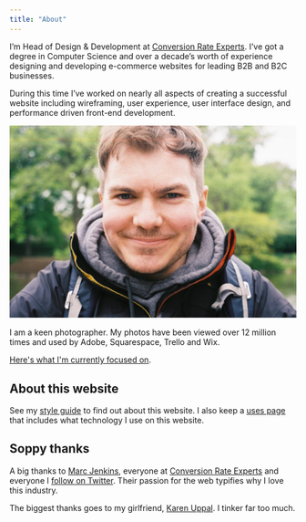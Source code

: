 ```yaml
---
title: "About"
---
```


I’m Head of Design & Development at [Conversion Rate Experts](https://conversion-rate-experts.com/). I’ve got a degree in Computer Science and over a decade’s worth of experience designing and developing e-commerce websites for leading B2B and B2C businesses.

During this time I’ve worked on nearly all aspects of creating a successful website including wireframing, user experience, user interface design, and performance driven front-end development.

![A photo of Dave Redfern](/assets/images/archive/2016/08/IMG_0172-1024x686.jpg)

I am a keen photographer. My photos have been viewed over 12 million times and used by Adobe, Squarespace, Trello and Wix.

[Here's what I'm currently focused on](/now/).

## About this website

See my [style guide](/style-guide/) to find out about this website. I also keep a [uses page](/uses/) that includes what technology I use on this website.

## Soppy thanks

A big thanks to [Marc Jenkins](https://marcjenkins.co.uk/), everyone at [Conversion Rate Experts](https://conversion-rate-experts.com) and everyone I [follow on Twitter](https://twitter.com/daveredfern/following). Their passion for the web typifies why I love this industry.

The biggest thanks goes to my girlfriend, [Karen Uppal](https://karenuppal.co.uk/). I tinker far too much.
